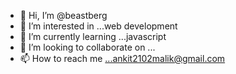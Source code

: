 - 👋 Hi, I’m @beastberg
- 👀 I’m interested in ...web development
- 🌱 I’m currently learning ...javascript
- 💞️ I’m looking to collaborate on ...
- 📫 How to reach me ...ankit2102malik@gmail.com

<!---
beastberg/beastberg is a ✨ special ✨ repository because its `README.md` (this file) appears on your GitHub profile.
You can click the Preview link to take a look at your changes.
--->
